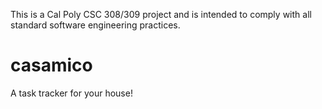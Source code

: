 This is a Cal Poly CSC 308/309 project and is intended to comply with all standard software engineering practices.
# casamico
A task tracker for your house!
